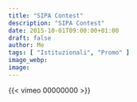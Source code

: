 ```yaml
---
title: "SIPA Contest"
description: "SIPA Contest"
date: 2015-10-01T09:00:00+01:00
draft: false
author: Me
tags: [ "Istituzionali", "Promo" ]
image_webp:
image:
---
```


{{< vimeo 00000000 >}}
